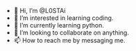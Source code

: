 - 👋 Hi, I’m @L0STAi
- 👀 I’m interested in learning coding.
- 🌱 I’m currently learning python.
- 💞️ I’m looking to collaborate on anything.
- 📫 How to reach me by messaging me.

<!---
L0STAi/L0STAi is a ✨ special ✨ repository because its `README.md` (this file) appears on your GitHub profile.
You can click the Preview link to take a look at your changes.
--->
